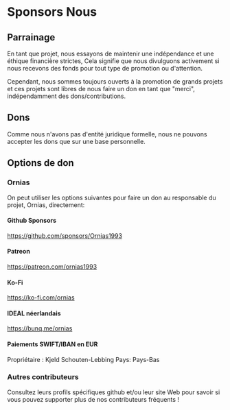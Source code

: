 # Sponsors Nous

## Parrainage

En tant que projet, nous essayons de maintenir une indépendance et une éthique financière strictes, Cela signifie que nous divulguons activement si nous recevons des fonds pour tout type de promotion ou d'attention.

Cependant, nous sommes toujours ouverts à la promotion de grands projets et ces projets sont libres de nous faire un don en tant que "merci", indépendamment des dons/contributions.

## Dons

Comme nous n'avons pas d'entité juridique formelle, nous ne pouvons accepter les dons que sur une base personnelle.

## Options de don

### Ornias

On peut utiliser les options suivantes pour faire un don au responsable du projet, Ornias, directement:

#### Github Sponsors

https://github.com/sponsors/Ornias1993

#### Patreon

https://patreon.com/ornias1993

#### Ko-Fi

https://ko-fi.com/ornias

#### IDEAL néerlandais

https://bunq.me/ornias

#### Paiements SWIFT/IBAN en EUR

Propriétaire : Kjeld Schouten-Lebbing Pays: Pays-Bas

### Autres contributeurs

Consultez leurs profils spécifiques github et/ou leur site Web pour savoir si vous pouvez supporter plus de nos contributeurs fréquents !
